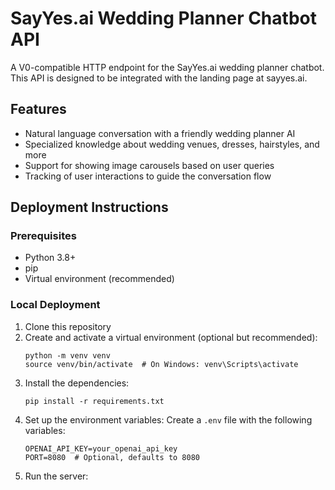 # SayYes.ai Wedding Planner Chatbot API

A V0-compatible HTTP endpoint for the SayYes.ai wedding planner chatbot. This API is designed to be integrated with the landing page at sayyes.ai.

## Features

- Natural language conversation with a friendly wedding planner AI
- Specialized knowledge about wedding venues, dresses, hairstyles, and more
- Support for showing image carousels based on user queries
- Tracking of user interactions to guide the conversation flow

## Deployment Instructions

### Prerequisites

- Python 3.8+
- pip
- Virtual environment (recommended)

### Local Deployment

1. Clone this repository
2. Create and activate a virtual environment (optional but recommended):
   ```
   python -m venv venv
   source venv/bin/activate  # On Windows: venv\Scripts\activate
   ```
3. Install the dependencies:
   ```
   pip install -r requirements.txt
   ```
4. Set up the environment variables:
   Create a `.env` file with the following variables:
   ```
   OPENAI_API_KEY=your_openai_api_key
   PORT=8080  # Optional, defaults to 8080
   ```
5. Run the server:
   ```